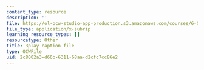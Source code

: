 ```yaml
---
content_type: resource
description: ''
file: https://ol-ocw-studio-app-production.s3.amazonaws.com/courses/6-0001-introduction-to-computer-science-and-programming-in-python-fall-2016/2c8002a3d66b631168aad2cfc7cc86e2_o9nW0uBqvEo.srt
file_type: application/x-subrip
learning_resource_types: []
resourcetype: Other
title: 3play caption file
type: OCWFile
uid: 2c8002a3-d66b-6311-68aa-d2cfc7cc86e2
---
```

